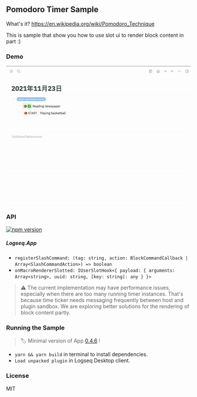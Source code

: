 ## Pomodoro Timer Sample

What's it? https://en.wikipedia.org/wiki/Pomodoro_Technique

This is sample that show you how to use slot ui to render block content in part :)

### Demo

![demo](./demo.gif)

### API

[![npm version](https://badge.fury.io/js/%40logseq%2Flibs.svg)](https://badge.fury.io/js/%40logseq%2Flibs)

##### Logseq.App

- `registerSlashCommand: (tag: string, action: BlockCommandCallback | Array<SlashCommandAction>) => boolean`
- `onMacroRendererSlotted: IUserSlotHook<{ payload: { arguments: Array<string>, uuid: string, [key: string]: any } }>`

> ⚠️ The current implementation may have performance issues,
> especially when there are too many running timer instances.
> That's because time ticker needs messaging frequently between
> host and plugin sandbox. We are exploring better solutions for
> the rendering of block content partly.
 
### Running the Sample

> 🏷 Minimal version of App [0.4.6](https://github.com/logseq/logseq/releases/tag/0.4.6) !
 
- `yarn && yarn build` in terminal to install dependencies.
- `Load unpacked plugin` in Logseq Desktop client.

### License
MIT
